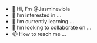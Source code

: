 - 👋 Hi, I’m @Jasmineviola
- 👀 I’m interested in ...
- 🌱 I’m currently learning ...
- 💞️ I’m looking to collaborate on ...
- 📫 How to reach me ...

<!---
Jasmineviola/Jasmineviola is a ✨ special ✨ repository because its `README.md` (this file) appears on your GitHub profile.
You can click the Preview link to take a look at your changes.
--->
